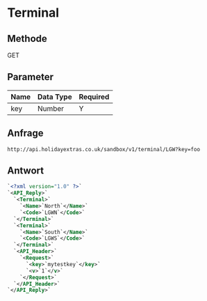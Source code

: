 # Terminal


## Methode

GET







## Parameter

 | Name | Data Type | Required | 
 | ---- | --------- | -------- | 
 | key  | Number    | Y        | 





## Anfrage

```
http://api.holidayextras.co.uk/sandbox/v1/terminal/LGW?key=foo
```









## Antwort

```xml
`<?xml version="1.0" ?>`
`<API_Reply>`
  `<Terminal>`
    `<Name>`North`</Name>`
    `<Code>`LGWN`</Code>`
  `</Terminal>`
  `<Terminal>`
    `<Name>`South`</Name>`
    `<Code>`LGWS`</Code>`
  `</Terminal>`
  `<API_Header>`
    `<Request>`
      `<key>`mytestkey`</key>`
      `<v>`1`</v>`
    `</Request>`
  `</API_Header>`
`</API_Reply>`
```
